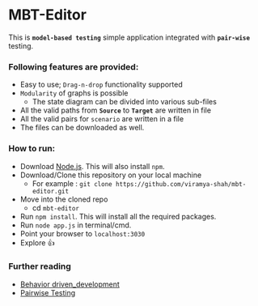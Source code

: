 # MBT-Editor #

This is **`model-based testing`** simple application integrated with **`pair-wise`** testing.

### Following features are provided:
- Easy to use; `Drag-n-drop` functionality supported
- `Modularity` of graphs is possible
  - The state diagram can be divided into various sub-files
- All the valid paths from **`Source`** to **`Target`** are written in file
- All the valid pairs for `scenario` are written in a file
- The files can be downloaded as well.

### How to run:
- Download [Node.js](https://nodejs.org/). This will also install `npm`.
- Download/Clone this repository on your local machine
  - For example : `git clone https://github.com/viramya-shah/mbt-editor.git`
- Move into the cloned repo
  - cd `mbt-editor`
- Run `npm install`. This will install all the required packages.
- Run `node app.js` in terminal/cmd.
- Point your browser to `localhost:3030`
- Explore :+1:

### Further reading
- [Behavior driven_development](https://en.wikipedia.org/wiki/Behavior-driven_development)
- [Pairwise Testing](https://en.wikipedia.org/wiki/All-pairs_testing)
